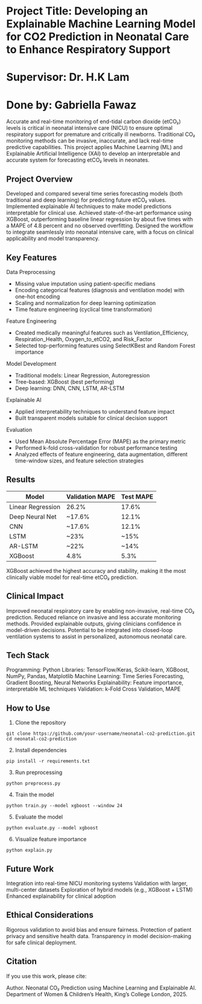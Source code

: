 
# Project Title: Developing an Explainable Machine Learning Model for CO2 Prediction in Neonatal Care to Enhance Respiratory Support
# Supervisor: Dr. H.K Lam
# Done by: Gabriella Fawaz

Accurate and real-time monitoring of end-tidal carbon dioxide (etCO₂) levels is critical in neonatal intensive care (NICU) to ensure optimal respiratory support for premature and critically ill newborns.
Traditional CO₂ monitoring methods can be invasive, inaccurate, and lack real-time predictive capabilities.
This project applies Machine Learning (ML) and Explainable Artificial Intelligence (XAI) to develop an interpretable and accurate system for forecasting etCO₂ levels in neonates.

## Project Overview

Developed and compared several time series forecasting models (both traditional and deep learning) for predicting future etCO₂ values.
Implemented explainable AI techniques to make model predictions interpretable for clinical use.
Achieved state-of-the-art performance using XGBoost, outperforming baseline linear regression by about five times with a MAPE of 4.8 percent and no observed overfitting.
Designed the workflow to integrate seamlessly into neonatal intensive care, with a focus on clinical applicability and model transparency.

## Key Features

Data Preprocessing
- Missing value imputation using patient-specific medians
- Encoding categorical features (diagnosis and ventilation mode) with one-hot encoding
- Scaling and normalization for deep learning optimization
- Time feature engineering (cyclical time transformation)

Feature Engineering
- Created medically meaningful features such as Ventilation_Efficiency, Respiration_Health, Oxygen_to_etCO2, and Risk_Factor
- Selected top-performing features using SelectKBest and Random Forest importance

Model Development
- Traditional models: Linear Regression, Autoregression
- Tree-based: XGBoost (best performing)
- Deep learning: DNN, CNN, LSTM, AR-LSTM

Explainable AI
- Applied interpretability techniques to understand feature impact
- Built transparent models suitable for clinical decision support

Evaluation
- Used Mean Absolute Percentage Error (MAPE) as the primary metric
- Performed k-fold cross-validation for robust performance testing
- Analyzed effects of feature engineering, data augmentation, different time-window sizes, and feature selection strategies

## Results

| Model            | Validation MAPE | Test MAPE |
|------------------|-----------------|-----------|
| Linear Regression | 26.2%          | 17.6%     |
| Deep Neural Net   | ~17.6%         | 12.1%     |
| CNN               | ~17.6%         | 12.1%     |
| LSTM              | ~23%           | ~15%      |
| AR-LSTM           | ~22%           | ~14%      |
| XGBoost           | 4.8%           | 5.3%      |

XGBoost achieved the highest accuracy and stability, making it the most clinically viable model for real-time etCO₂ prediction.

## Clinical Impact

Improved neonatal respiratory care by enabling non-invasive, real-time CO₂ prediction.
Reduced reliance on invasive and less accurate monitoring methods.
Provided explainable outputs, giving clinicians confidence in model-driven decisions.
Potential to be integrated into closed-loop ventilation systems to assist in personalized, autonomous neonatal care.

## Tech Stack

Programming: Python
Libraries: TensorFlow/Keras, Scikit-learn, XGBoost, NumPy, Pandas, Matplotlib
Machine Learning: Time Series Forecasting, Gradient Boosting, Neural Networks
Explainability: Feature importance, interpretable ML techniques
Validation: k-Fold Cross Validation, MAPE

## How to Use

1. Clone the repository
```
git clone https://github.com/your-username/neonatal-co2-prediction.git
cd neonatal-co2-prediction
```

2. Install dependencies
```
pip install -r requirements.txt
```

3. Run preprocessing
```
python preprocess.py
```

4. Train the model
```
python train.py --model xgboost --window 24
```

5. Evaluate the model
```
python evaluate.py --model xgboost
```

6. Visualize feature importance
```
python explain.py
```

## Future Work

Integration into real-time NICU monitoring systems
Validation with larger, multi-center datasets
Exploration of hybrid models (e.g., XGBoost + LSTM)
Enhanced explainability for clinical adoption

## Ethical Considerations

Rigorous validation to avoid bias and ensure fairness.
Protection of patient privacy and sensitive health data.
Transparency in model decision-making for safe clinical deployment.

## Citation

If you use this work, please cite:

Author. Neonatal CO₂ Prediction using Machine Learning and Explainable AI.
Department of Women & Children’s Health, King’s College London, 2025.
